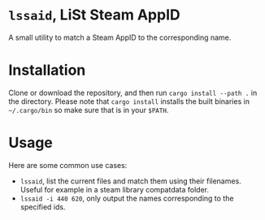 # `lssaid`, LiSt Steam AppID

A small utility to match a Steam AppID to the corresponding name.

# Installation

Clone or download the repository, and then run `cargo install --path .` in the directory.
Please note that `cargo install` installs the built binaries in `~/.cargo/bin` so make sure that is in your `$PATH`.

# Usage

Here are some common use cases:
- `lssaid`, list the current files and match them using their filenames. Useful for example in a steam library compatdata folder.
- `lssaid -i 440 620`, only output the names corresponding to the specified ids.
